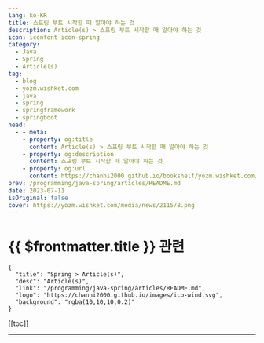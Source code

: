 ```yaml
---
lang: ko-KR
title: 스프링 부트 시작할 때 알아야 하는 것
description: Article(s) > 스프링 부트 시작할 때 알아야 하는 것
icon: iconfont icon-spring
category: 
  - Java
  - Spring
  - Article(s)
tag: 
  - blog
  - yozm.wishket.com
  - java
  - spring
  - springframework
  - springboot
head:
  - - meta:
    - property: og:title
      content: Article(s) > 스프링 부트 시작할 때 알아야 하는 것
    - property: og:description
      content: 스프링 부트 시작할 때 알아야 하는 것
    - property: og:url
      content: https://chanhi2000.github.io/bookshelf/yozm.wishket.com/2115.html
prev: /programming/java-spring/articles/README.md
date: 2023-07-11
isOriginal: false
cover: https://yozm.wishket.com/media/news/2115/8.png
---
```


# {{ $frontmatter.title }} 관련

```component VPCard
{
  "title": "Spring > Article(s)",
  "desc": "Article(s)",
  "link": "/programming/java-spring/articles/README.md",
  "logo": "https://chanhi2000.github.io/images/ico-wind.svg",
  "background": "rgba(10,10,10,0.2)"
}
```

[[toc]]

---

<SiteInfo
  name="스프링 부트 시작할 때 알아야 하는 것 | 요즘IT"
  desc="스프링은 장점이 많은 개발 도구이지만 설정이 매우 복잡하다는 단점이 있습니다. 그래서 스프링을 개발팀에서도 이런 단점을 인식하고 단점을 보완하고자 스프링 부트를 출시했습니다. 스프링 부트는 스프링 프레임워크를 더 쉽고 빠르게 이용할 수 있도록 만들어주는 도구입니다. 본문을 통해 스프링 부트 3의 상위 프레임워크인 스프링을 비교하며 스프링 부트 3에 대해 알아보고, 스프링의 콘셉트인 IoC(제어의 역전), DI(의존성 주입), AOP(관점 지향 프로그래밍), PSA(이식 가능한 서비스 추상화)를 알아보겠습니다."
  url="https://yozm.wishket.com/magazine/detail/2115/"
  logo="https://yozm.wishket.com/favicon.ico"
  preview="https://yozm.wishket.com/media/news/2115/8.png"/>

<!-- TODO: 작성 -->

